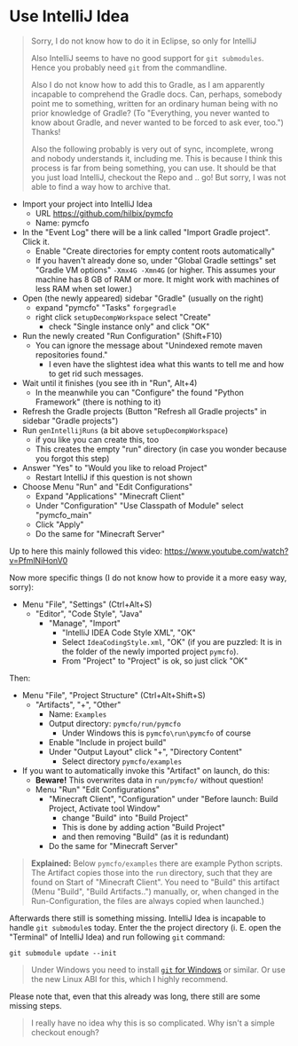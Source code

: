 # Use IntelliJ Idea

> Sorry, I do not know how to do it in Eclipse, so only for IntelliJ
>
> Also IntelliJ seems to have no good support for `git submodules`.
> Hence you probably need `git` from the commandline.
>
> Also I do not know how to add this to Gradle, as I am apparently incapable to comprehend the Gradle docs.
> Can, perhaps, somebody point me to something, written for an ordinary human being with no prior knowledge of Gradle?
> (To "Everything, you never wanted to know about Gradle, and never wanted to be forced to ask ever, too.") Thanks!
>
> Also the following probably is very out of sync, incomplete, wrong and nobody understands it, including me.
> This is because I think this process is far from being something, you can use.
> It should be that you just load IntelliJ, checkout the Repo and .. go!
> But sorry, I was not able to find a way how to archive that.

- Import your project into IntelliJ Idea
  - URL https://github.com/hilbix/pymcfo
  - Name: pymcfo
- In the "Event Log" there will be a link called "Import Gradle project".  Click it.
  - Enable "Create directories for empty content roots automatically"
  - If you haven't already done so, under "Global Gradle settings" set "Gradle VM options" `-Xmx4G -Xmn4G` (or higher.
    This assumes your machine has 8 GB of RAM or more.  It might work with machines of less RAM when set lower.)
- Open (the newly appeared) sidebar "Gradle" (usually on the right)
  - expand "pymcfo" "Tasks" `forgegradle`
  - right click `setupDecompWorkspace` select "Create"
    - check "Single instance only" and click "OK"
- Run the newly created "Run Configuration" (Shift+F10)
  - You can ignore the message about "Unindexed remote maven repositories found."
    - I even have the slightest idea what this wants to tell me and how to get rid such messages.
- Wait until it finishes (you see ith in "Run", Alt+4)
  - In the meanwhile you can "Configure" the found "Python Framework" (there is nothing to it)
- Refresh the Gradle projects (Button "Refresh all Gradle projects" in sidebar "Gradle projects")
- Run `genIntellijRuns` (a bit above `setupDecompWorkspace`)
  - if you like you can create this, too
  - This creates the empty "run" directory (in case you wonder because you forgot this step)
- Answer "Yes" to "Would you like to reload Project"
  - Restart IntelliJ if this question is not shown
- Choose Menu "Run" and "Edit Configurations"
  - Expand "Applications" "Minecraft Client"
  - Under "Configuration" "Use Classpath of Module" select "pymcfo_main"
  - Click "Apply"
  - Do the same for "Minecraft Server"

Up to here this mainly followed this video:
https://www.youtube.com/watch?v=PfmlNiHonV0

Now more specific things (I do not know how to provide it a more easy way, sorry):

- Menu "File", "Settings" (Ctrl+Alt+S)
  - "Editor", "Code Style", "Java"
    - "Manage", "Import"
      - "IntelliJ IDEA Code Style XML", "OK"
      - Select `IdeaCodingStyle.xml`, "OK" (if you are puzzled: It is in the folder of the newly imported project `pymcfo`).
      - From "Project" to "Project" is ok, so just click "OK"

Then:

- Menu "File", "Project Structure" (Ctrl+Alt+Shift+S)
  - "Artifacts", "+", "Other"
    - Name: `Examples`
    - Output directory: `pymcfo/run/pymcfo`
      - Under Windows this is `pymcfo\run\pymcfo` of course
    - Enable "Include in project build"
    - Under "Output Layout" click "+", "Directory Content"
      - Select directory `pymcfo/examples`
- If you want to automatically invoke this "Artifact" on launch, do this:
  - **Beware!** This overwrites data in `run/pymcfo/` without question!
  - Menu "Run" "Edit Configurations"
    - "Minecraft Client", "Configuration" under "Before launch: Build Project, Activate tool Window"
      - change "Build" into "Build Project"
      - This is done by adding action "Build Project"
      - and then removing "Build" (as it is redundant)
    - Do the same for "Minecraft Server"

> **Explained:**  Below `pymcfo/examples` there are example Python scripts.
> The Artifact copies those into the `run` directory, such that they are found on Start of "Minecraft Client".
> You need to "Build" this artifact (Menu "Build", "Build Artifacts..") manually,
> or, when changed in the Run-Configuration, the files are always copied when launched.)

Afterwards there still is something missing.  IntelliJ Idea is incapable to handle `git submodule`s today.
Enter the the project directory (i. E. open the "Terminal" of IntelliJ Idea) and run following `git` command:

    git submodule update --init

> Under Windows you need to install [`git` for Windows](https://git-scm.com/download/win) or similar.
> Or use the new Linux ABI for this, which I highly recommend.

Please note that, even that this already was long, there still are some missing steps.

> I really have no idea why this is so complicated.
> Why isn't a simple checkout enough?

